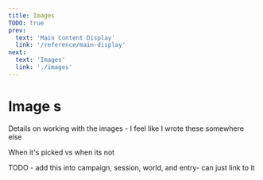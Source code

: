 ```yaml
---
title: Images
TODO: true
prev: 
  text: 'Main Content Display'
  link: '/reference/main-display'
next: 
  text: 'Images'
  link: './images'
---
```


# Image s

Details on working with the images - I feel like I wrote these somewhere else

When it's picked vs when its not

TODO - add this into campaign, session, world, and entry- can just link to it